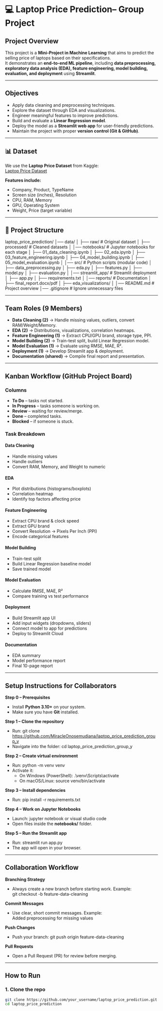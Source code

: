 # 💻 Laptop Price Prediction– Group Project

##  Project Overview
This project is a **Mini-Project in Machine Learning** that aims to predict the selling price of laptops based on their specifications.  
It demonstrates an **end-to-end ML pipeline**, including **data preprocessing, exploratory data analysis (EDA), feature engineering, model building, evaluation, and deployment** using **Streamlit**.

---

##  Objectives
- Apply data cleaning and preprocessing techniques.
- Explore the dataset through EDA and visualizations.
- Engineer meaningful features to improve predictions.
- Build and evaluate a **Linear Regression model**.
- Deploy the model as a **Streamlit web app** for user-friendly predictions.
- Maintain the project with proper **version control (Git & GitHub)**.

---

## 📊 Dataset
We use the **Laptop Price Dataset** from Kaggle:  
 [Laptop Price Dataset](https://www.kaggle.com/datasets/muhammetvarl/laptop-price)

**Features include:**
- Company, Product, TypeName  
- Screen size (inches), Resolution  
- CPU, RAM, Memory  
- GPU, Operating System  
- Weight, Price (target variable)

---

## 📂 Project Structure

laptop_price_prediction/
│── data/
│ ├── raw/ # Original dataset
│ ├── processed/ # Cleaned datasets
│
│── notebooks/ # Jupyter notebooks for each stage
│ ├── 01_data_cleaning.ipynb
│ ├── 02_eda.ipynb
│ ├── 03_feature_engineering.ipynb
│ ├── 04_model_building.ipynb
│ ├── 05_model_evaluation.ipynb
│
│── src/ # Python scripts (modular code)
│ ├── data_preprocessing.py
│ ├── eda.py
│ ├── features.py
│ ├── model.py
│ ├── evaluation.py
│
│── streamlit_app/ # Streamlit deployment
│ ├── app.py
│ ├── requirements.txt
│
│── reports/ # Documentation
│ ├── final_report.docx/pdf
│ ├── eda_visualizations/
│
│── README.md # Project overview
│── .gitignore # Ignore unnecessary files



---

##  Team Roles (9 Members)
- **Data Cleaning (2)** → Handle missing values, outliers, convert RAM/Weight/Memory.  
- **EDA (2)** → Distributions, visualizations, correlation heatmaps.  
- **Feature Engineering (1)** → Extract CPU/GPU brand, storage type, PPI.  
- **Model Building (2)** → Train-test split, build Linear Regression model.  
- **Model Evaluation (1)** → Evaluate using RMSE, MAE, R².  
- **Deployment (1)** → Develop Streamlit app & deployment.  
- **Documentation (shared)** → Compile final report and presentation.  

---

##  Kanban Workflow (GitHub Project Board)
###  Columns
- **To Do**  – tasks not started.  
- **In Progress**  – tasks someone is working on.  
- **Review** – waiting for review/merge.  
- **Done**  – completed tasks.  
- **Blocked** – if someone is stuck.  

###  Task Breakdown
#### Data Cleaning
- Handle missing values  
- Handle outliers  
- Convert RAM, Memory, and Weight to numeric  

#### EDA
- Plot distributions (histograms/boxplots)  
- Correlation heatmap  
- Identify top factors affecting price  

#### Feature Engineering
- Extract CPU brand & clock speed  
- Extract GPU brand  
- Convert Resolution → Pixels Per Inch (PPI)  
- Encode categorical features  

#### Model Building
- Train-test split  
- Build Linear Regression baseline model  
- Save trained model  

#### Model Evaluation
- Calculate RMSE, MAE, R²  
- Compare training vs test performance  

#### Deployment
- Build Streamlit app UI  
- Add input widgets (dropdowns, sliders)  
- Connect model to app for predictions  
- Deploy to Streamlit Cloud  

#### Documentation
- EDA summary  
- Model performance report  
- Final 10-page report  

---

## Setup Instructions for Collaborators

**Step 0 – Prerequisites**  
- Install **Python 3.10+** on your system.  
- Make sure you have **Git** installed.  

**Step 1 – Clone the repository**  
- Run: git clone https://github.com/MiracleOnosemudiana/laptop_price_prediction_group_y 
- Navigate into the folder: cd laptop_price_prediction_group_y  

**Step 2 – Create virtual environment**  
- Run: python -m venv venv  
- Activate it:  
  - On Windows (PowerShell): .\venv\Scripts\activate  
  - On macOS/Linux: source venv/bin/activate  

**Step 3 – Install dependencies**  
- Run: pip install -r requirements.txt  

**Step 4 – Work on Jupyter Notebooks**  
- Launch: jupyter notebook or visual studio code  
- Open files inside the **notebooks/** folder.  

**Step 5 – Run the Streamlit app**  
- Run: streamlit run app.py  
- The app will open in your browser.  

---

##  Collaboration Workflow

**Branching Strategy**  
- Always create a new branch before starting work. Example:  
  git checkout -b feature-data-cleaning  

**Commit Messages**  
- Use clear, short commit messages. Example:  
  Added preprocessing for missing values  

**Push Changes**  
- Push your branch: git push origin feature-data-cleaning  

**Pull Requests**  
- Open a Pull Request (PR) for review before merging.  

---

##  How to Run
### 1. Clone the repo
```bash
git clone https://github.com/your_username/laptop_price_prediction.git
cd laptop_price_prediction